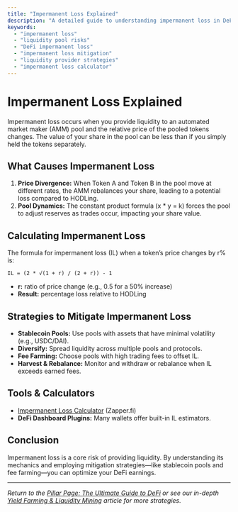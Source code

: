 ```yaml
---
title: "Impermanent Loss Explained"
description: "A detailed guide to understanding impermanent loss in DeFi liquidity pools: what it is, how it occurs, and strategies to mitigate its impact."
keywords:
  - "impermanent loss"
  - "liquidity pool risks"
  - "DeFi impermanent loss"
  - "impermanent loss mitigation"
  - "liquidity provider strategies"
  - "impermanent loss calculator"
---
```


# Impermanent Loss Explained

Impermanent loss occurs when you provide liquidity to an automated market maker (AMM) pool and the relative price of the pooled tokens changes. The value of your share in the pool can be less than if you simply held the tokens separately.

## What Causes Impermanent Loss

1. **Price Divergence:** When Token A and Token B in the pool move at different rates, the AMM rebalances your share, leading to a potential loss compared to HODLing.
2. **Pool Dynamics:** The constant product formula (x * y = k) forces the pool to adjust reserves as trades occur, impacting your share value.

## Calculating Impermanent Loss

The formula for impermanent loss (IL) when a token’s price changes by r% is:

```
IL = (2 * √(1 + r) / (2 + r)) - 1
```

- **r:** ratio of price change (e.g., 0.5 for a 50% increase)
- **Result:** percentage loss relative to HODLing

## Strategies to Mitigate Impermanent Loss

- **Stablecoin Pools:** Use pools with assets that have minimal volatility (e.g., USDC/DAI).
- **Diversify:** Spread liquidity across multiple pools and protocols.
- **Fee Farming:** Choose pools with high trading fees to offset IL.
- **Harvest & Rebalance:** Monitor and withdraw or rebalance when IL exceeds earned fees.

## Tools & Calculators

- [Impermanent Loss Calculator](https://www.zapper.fi/il) (Zapper.fi)
- **DeFi Dashboard Plugins:** Many wallets offer built-in IL estimators.

## Conclusion

Impermanent loss is a core risk of providing liquidity. By understanding its mechanics and employing mitigation strategies—like stablecoin pools and fee farming—you can optimize your DeFi earnings.

---

_Return to the [Pillar Page: The Ultimate Guide to DeFi](/defi/) or see our in-depth [Yield Farming & Liquidity Mining](/defi/yield-farming-liquidity-mining/) article for more strategies._